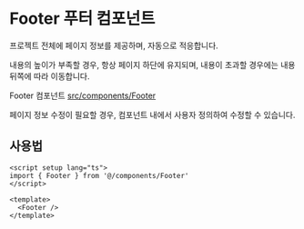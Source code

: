 # Footer 푸터 컴포넌트

프로젝트 전체에 페이지 정보를 제공하며, 자동으로 적응합니다.

내용의 높이가 부족할 경우, 항상 페이지 하단에 유지되며, 내용이 초과할 경우에는 내용 뒤쪽에 따라 이동합니다.

Footer 컴포넌트 [src/components/Footer](https://github.com/web2-solution/web2-vue-framework/tree/main/src/components/Footer) 

페이지 정보 수정이 필요할 경우, 컴포넌트 내에서 사용자 정의하여 수정할 수 있습니다.

## 사용법

```vue
<script setup lang="ts">
import { Footer } from '@/components/Footer'
</script>

<template>
  <Footer />
</template>

```
